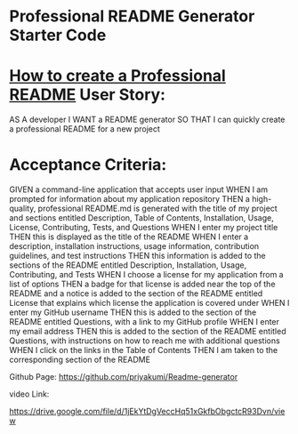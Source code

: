 # Professional README Generator Starter Code

[How to create a Professional README](https://coding-boot-camp.github.io/full-stack/github/professional-readme-guide)
User Story:
==========
AS A developer
I WANT a README generator
SO THAT I can quickly create a professional README for a new project

Acceptance Criteria:
===================
GIVEN a command-line application that accepts user input
WHEN I am prompted for information about my application repository
THEN a high-quality, professional README.md is generated with the title of my project and sections entitled Description, Table of Contents, Installation, Usage, License, Contributing, Tests, and Questions
WHEN I enter my project title
THEN this is displayed as the title of the README
WHEN I enter a description, installation instructions, usage information, contribution guidelines, and test instructions
THEN this information is added to the sections of the README entitled Description, Installation, Usage, Contributing, and Tests
WHEN I choose a license for my application from a list of options
THEN a badge for that license is added near the top of the README and a notice is added to the section of the README entitled License that explains which license the application is covered under
WHEN I enter my GitHub username
THEN this is added to the section of the README entitled Questions, with a link to my GitHub profile
WHEN I enter my email address
THEN this is added to the section of the README entitled Questions, with instructions on how to reach me with additional questions
WHEN I click on the links in the Table of Contents
THEN I am taken to the corresponding section of the README

Github Page:
https://github.com/priyakumi/Readme-generator

video Link:

https://drive.google.com/file/d/1jEkYtDgVeccHq51xGkfbObgctcR93Dvn/view
